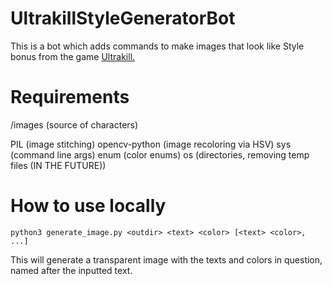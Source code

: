 # UltrakillStyleGeneratorBot

This is a bot which adds commands to make images that look like Style bonus from the game [Ultrakill.](devilmayquake.com)

# Requirements
/images (source of characters)

PIL (image stitching)
opencv-python (image recoloring via HSV)
sys (command line args)
enum (color enums)
os (directories, removing temp files (IN THE FUTURE))

# How to use locally
```python3 generate_image.py <outdir> <text> <color> [<text> <color>, ...]```

This will generate a transparent image with the texts and colors in question, named after the inputted text.
